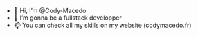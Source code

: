 - 👋 Hi, I’m @Cody-Macedo
- 👀 I’m gonna be a fullstack developper
- 📫 You can check all my skills on my website (codymacedo.fr)

<!---
Cody-Macedo/Cody-Macedo is a ✨ special ✨ repository because its `README.md` (this file) appears on your GitHub profile.
You can click the Preview link to take a look at your changes.
--->

